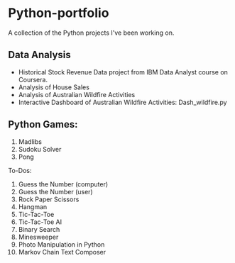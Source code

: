 # Python-portfolio
A collection of the Python projects I've been working on.

## Data Analysis
- Historical Stock Revenue Data project from IBM Data Analyst course on Coursera.
- Analysis of House Sales
- Analysis of Australian Wildfire Activities
- Interactive Dashboard of Australian Wildfire Activities: Dash_wildfire.py

## Python Games:
1. Madlibs
2. Sudoku Solver
3. Pong

To-Dos:
1. Guess the Number (computer) 
2. Guess the Number (user)
3. Rock Paper Scissors
4. Hangman
5. Tic-Tac-Toe
6. Tic-Tac-Toe AI
7. Binary Search 
8. Minesweeper 
9. Photo Manipulation in Python 
10. Markov Chain Text Composer 
